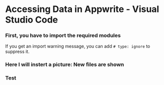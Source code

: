 # Accessing Data in Appwrite - Visual Studio Code

### First, you have to import the required modules

If you get an import warning message, you can add `# type: ignore` to suppress it.

### Here I will instert a picture: New files are shown
### Test
